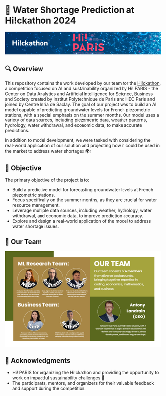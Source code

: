 # 🚱 Water Shortage Prediction at Hi!ckathon 2024

![hi-paris](assets/hiparis.png)

## 🔍 Overview
This repository contains the work developed by our team for the [Hi!ckathon](https://www.hi-paris.fr/hickathon/), a competition focused on AI and sustainability organized by Hi! PARIS - the Center on Data Analytics and Artificial Intelligence for Science, Business and Society created by Institut Polytechnique de Paris and HEC Paris and joined by Centre Inria de Saclay. The goal of our project was to build an AI model capable of predicting groundwater levels for French piezometric stations, with a special emphasis on the summer months. Our model uses a variety of data sources, including piezometric data, weather patterns, hydrology, water withdrawal, and economic data, to make accurate predictions. 

In addition to model development, we were tasked with considering the real-world application of our solution and projecting how it could be used in the market to address water shortages 🌍💧

## 🚀 Objective
The primary objective of the project is to:
- Build a predictive model for forecasting groundwater levels at French piezometric stations.
- Focus specifically on the summer months, as they are crucial for water resource management.
- Leverage multiple data sources, including weather, hydrology, water withdrawal, and economic data, to improve prediction accuracy.
- Explore and design a real-world application of the model to address water shortage issues.

## 👥 Our Team

![Team Picture](assets/team.png)


## 🤝 Acknowledgments

- Hi! PARIS for organizing the Hi!ckathon and providing the opportunity to work on impactful sustainability challenges 🎉
- The participants, mentors, and organizers for their valuable feedback and support during the competition.
